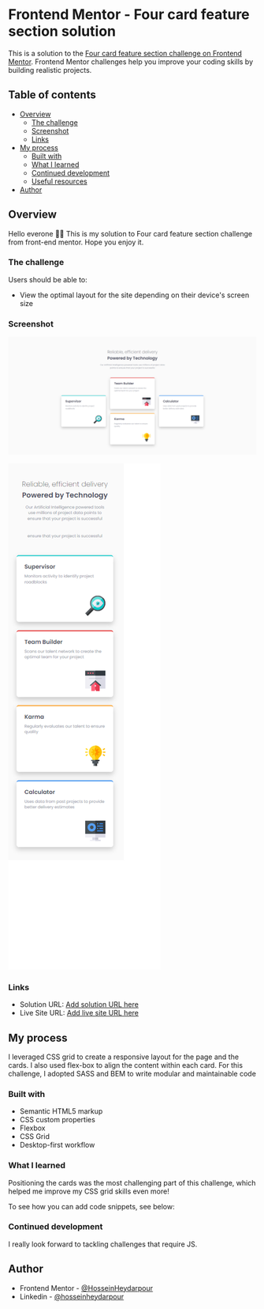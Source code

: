 # Frontend Mentor - Four card feature section solution

This is a solution to the [Four card feature section challenge on Frontend Mentor](https://www.frontendmentor.io/challenges/four-card-feature-section-weK1eFYK). Frontend Mentor challenges help you improve your coding skills by building realistic projects. 

## Table of contents

- [Overview](#overview)
  - [The challenge](#the-challenge)
  - [Screenshot](#screenshot)
  - [Links](#links)
- [My process](#my-process)
  - [Built with](#built-with)
  - [What I learned](#what-i-learned)
  - [Continued development](#continued-development)
  - [Useful resources](#useful-resources)
- [Author](#author)


## Overview
Hello everone 👋🏻 This is my solution to  Four card feature section challenge from front-end mentor. Hope you enjoy it.

### The challenge

Users should be able to:

- View the optimal layout for the site depending on their device's screen size

### Screenshot

![Desktop Design](screenshots/desktop.png)

![Mobile Design](screenshots/mobile.png)




### Links

- Solution URL: [Add solution URL here](https://github.com/HosseinHeydarpour/Four-card-feature-section)
- Live Site URL: [Add live site URL here](https://hosseinheydarpour.github.io/Four-card-feature-section/)

## My process
I leveraged CSS grid to create a responsive layout for the page and the cards. I also used flex-box to align the content within each card. For this challenge, I adopted SASS and BEM to write modular and maintainable code

### Built with

- Semantic HTML5 markup
- CSS custom properties
- Flexbox
- CSS Grid
- Desktop-first workflow




### What I learned

Positioning the cards was the most challenging part of this challenge, which helped me improve my CSS grid skills even more!

To see how you can add code snippets, see below:



### Continued development

 I really look forward to tackling challenges that require JS. 



## Author
- Frontend Mentor - [@HosseinHeydarpour](https://www.frontendmentor.io/profile/HosseinHeydarpour)
- Linkedin - [@hosseinheydarpour](www.linkedin.com/in/hosseinheydarpour)


